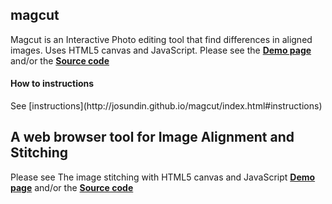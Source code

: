 ## magcut 

Magcut is an Interactive Photo editing tool that find differences in aligned images. Uses HTML5 canvas and JavaScript.
Please see the **[Demo page](http://josundin.github.io/magcut/)** and/or 
the **[Source code](https://github.com/josundin/magcut)**

<h4>How to instructions</h4>
See [instructions](http://josundin.github.io/magcut/index.html#instructions)

## A web browser tool for Image Alignment and Stitching

Please see The image stitching with HTML5 canvas and JavaScript **[Demo page](http://josundin.github.io/stitch/)** and/or the **[Source code](https://github.com/josundin/josundin.github.io/tree/master/stitch)**
